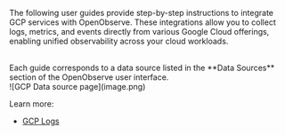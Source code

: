 The following user guides provide step-by-step instructions to integrate GCP services with OpenObserve. These integrations allow you to collect logs, metrics, and events directly from various Google Cloud offerings, enabling unified observability across your cloud workloads.

</br>
Each guide corresponds to a data source listed in the **Data Sources** section of the OpenObserve user interface.

</br>
![GCP Data source page](image.png)

</br>

Learn more:

- [GCP Logs](gcp-logs.md)